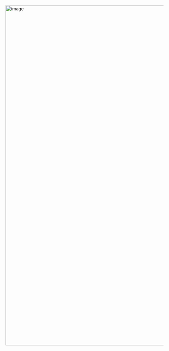 <img width="1920" height="1080" alt="image" src="https://github.com/user-attachments/assets/d2fe0a36-60f7-4bce-ac47-5c43a6a95d36" />
